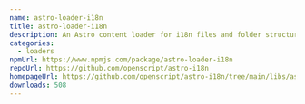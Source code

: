 ```yaml
---
name: astro-loader-i18n
title: astro-loader-i18n
description: An Astro content loader for i18n files and folder structures.
categories:
  - loaders
npmUrl: https://www.npmjs.com/package/astro-loader-i18n
repoUrl: https://github.com/openscript/astro-i18n
homepageUrl: https://github.com/openscript/astro-i18n/tree/main/libs/astro-loader-i18n
downloads: 508
---
```

